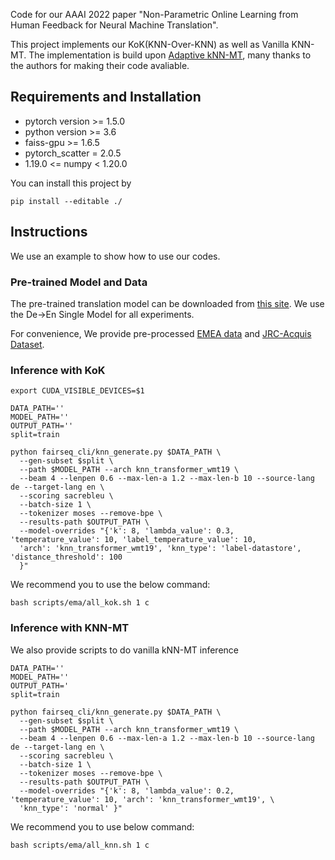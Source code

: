 
Code for our AAAI 2022 paper "Non-Parametric Online Learning from Human Feedback for Neural Machine Translation". 


This project implements our  KoK(KNN-Over-KNN) as well as Vanilla KNN-MT.
The implementation is build upon [Adaptive kNN-MT]( https://github.com/zhengxxn/adaptive-knn-mt.git), many thanks to the authors for making their code avaliable.

## Requirements and Installation

* pytorch version >= 1.5.0
* python version >= 3.6
* faiss-gpu >= 1.6.5
* pytorch_scatter = 2.0.5
* 1.19.0 <= numpy < 1.20.0

You can install this project by
```
pip install --editable ./
```

## Instructions

We use an example to show how to use our codes.

### Pre-trained Model and Data

The pre-trained translation model can be downloaded from [this site](https://github.com/pytorch/fairseq/blob/master/examples/wmt19/README.md).
We use the De->En Single Model for all experiments.

For convenience, We provide pre-processed [EMEA data](https://drive.google.com/file/d/17ACu2wJ-6Z2vVSu-R9YrTXQ3kINggKpi/view?usp=sharing) and [JRC-Acquis Dataset](https://drive.google.com/file/d/1hi0vjzdWx0FIS335GL2qXqcbdjy-lmXN/view?usp=sharing).


### Inference with KoK
```
export CUDA_VISIBLE_DEVICES=$1

DATA_PATH=''
MODEL_PATH=''
OUTPUT_PATH=''
split=train

python fairseq_cli/knn_generate.py $DATA_PATH \
  --gen-subset $split \
  --path $MODEL_PATH --arch knn_transformer_wmt19 \
  --beam 4 --lenpen 0.6 --max-len-a 1.2 --max-len-b 10 --source-lang de --target-lang en \
  --scoring sacrebleu \
  --batch-size 1 \
  --tokenizer moses --remove-bpe \
  --results-path $OUTPUT_PATH \
  --model-overrides "{'k': 8, 'lambda_value': 0.3, 'temperature_value': 10, 'label_temperature_value': 10,
  'arch': 'knn_transformer_wmt19', 'knn_type': 'label-datastore', 'distance_threshold': 100
  }"
```
We recommend you to use the below command:
```
bash scripts/ema/all_kok.sh 1 c
```

### Inference with KNN-MT
We also provide scripts to do vanilla kNN-MT inference

```
DATA_PATH=''
MODEL_PATH=''
OUTPUT_PATH='
split=train

python fairseq_cli/knn_generate.py $DATA_PATH \
  --gen-subset $split \
  --path $MODEL_PATH --arch knn_transformer_wmt19 \
  --beam 4 --lenpen 0.6 --max-len-a 1.2 --max-len-b 10 --source-lang de --target-lang en \
  --scoring sacrebleu \
  --batch-size 1 \
  --tokenizer moses --remove-bpe \
  --results-path $OUTPUT_PATH \
  --model-overrides "{'k': 8, 'lambda_value': 0.2, 'temperature_value': 10, 'arch': 'knn_transformer_wmt19', \
  'knn_type': 'normal' }"
```
We recommend you to use below command:
```
bash scripts/ema/all_knn.sh 1 c
```
